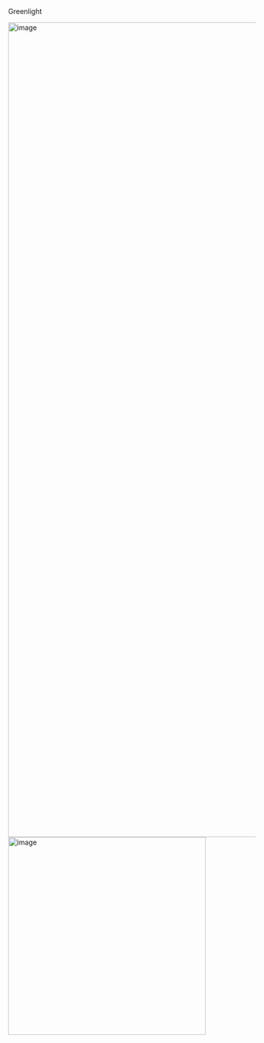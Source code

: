 Greenlight

<img width="1656" alt="image" src="https://github.com/elioglima/fiap-startup-greenlight/assets/6618004/7d5600f3-6c21-467a-87d2-11e017b0d27f">

<img width="402" alt="image" src="https://github.com/elioglima/fiap-startup-greenlight/assets/6618004/071f65a8-337f-4e7d-b72d-d9d37d8feae8">
